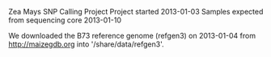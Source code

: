 Zea Mays SNP Calling Project
Project started 2013-01-03
Samples expected from sequencing core 2013-01-10


We downloaded the B73 reference genome (refgen3) on 2013-01-04 from http://maizegdb.org into '/share/data/refgen3'.